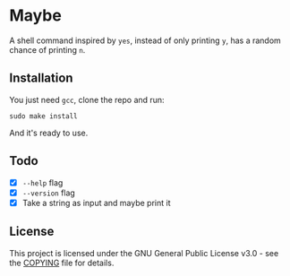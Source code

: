 # Maybe
A shell command inspired by `yes`, instead of only printing `y`, has a random chance of printing `n`.

## Installation
You just need `gcc`, clone the repo and run:
```shell
sudo make install
```
And it's ready to use.

##  Todo
- [x] `--help` flag
- [x] `--version` flag
- [x] Take a string as input and maybe print it

## License
This project is licensed under the GNU General Public License v3.0 - see the [COPYING](https://github.com/hde-oliv/maybe/blob/master/COPYING) file for details.
